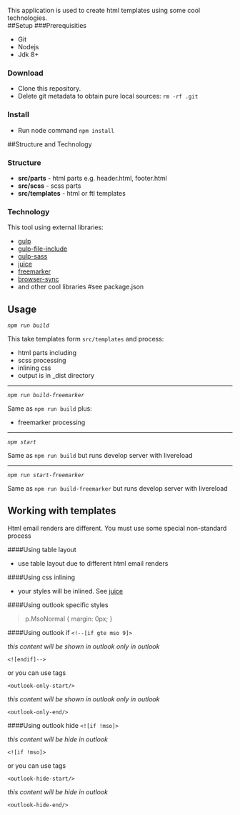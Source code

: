 This application is used to create html templates using some cool technologies.  
##Setup
###Prerequisities
* Git
* Nodejs
* Jdk 8+

### Download
 
 * Clone this repository.
 * Delete git metadata to obtain pure local sources: `rm -rf .git`

### Install
* Run node command `npm install`

##Structure and Technology
### Structure
* __src/parts__ - html parts e.g. header.html, footer.html<br>
* __src/scss__ - scss parts <br>
* __src/templates__ - html or ftl templates

### Technology
This tool using external libraries:
- [gulp](https://www.npmjs.com/package/gulp) 
- [gulp-file-include](https://www.npmjs.com/package/gulp-file-include)
- [gulp-sass](https://www.npmjs.com/package/gulp-sass)
- [juice](https://www.npmjs.com/package/juice)
- [freemarker](https://www.npmjs.com/package/freemarker)
- [browser-sync](https://www.npmjs.com/package/browser-sync)
- and other cool libraries #see package.json


## Usage
*`npm run build`*

This take templates form `src/templates` and process:
- html parts including 
- scss processing
- inlining css
- output is in _dist directory

<hr>

*`npm run build-freemarker`*
 
Same as `npm run build` plus:
- freemarker processing 

<hr>

*`npm start`*

Same as `npm run build` but runs develop server with livereload

<hr>

*`npm run start-freemarker`*
 
Same as `npm run build-freemarker` but runs develop server with livereload

## Working with templates
Html email renders are different. You must use some special non-standard process 

####Using table layout
- use table layout due to different html email renders

####Using css inlining
- your styles will be inlined. See [juice](https://www.npmjs.com/package/juice) 

####Using outlook specific styles
>  p.MsoNormal { margin: 0px; }

####Using outlook if
`<!--[if gte mso 9]>`

_this content will be shown in outlook only in outlook_

`<![endif]-->`

or you can use tags

`<outlook-only-start/>`

_this content will be shown in outlook only in outlook_

`<outlook-only-end/>`


####Using outlook hide
`<![if !mso]>`

_this content will be hide in outlook_

`<![if !mso]>`

or you can use tags

`<outlook-hide-start/>`

_this content will be hide in outlook_

`<outlook-hide-end/>`






